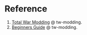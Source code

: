 
# Reference

1. [Total War Modding](https://tw-modding.com/) @ tw-modding.
2. [Beginners Guide](https://tw-modding.com/wiki/Tutorial:Beginner%27s_Guide) @ tw-modding.

